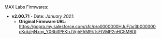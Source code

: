 MAX Labs Firmwares:

- **v2.00.71** - Date: *January 2021*:
	- **Original Firmware URL**: https://gopro.my.salesforce.com/sfc/p/o0000000HJuF/a/3b000000cKuk/ejNxny_Y06bIfPEKh.tVghF5M9kTsFtVMP2nHC5MBDI
 

